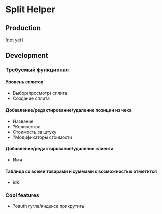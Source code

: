 # Split Helper

## Production

[not yet]

## Development

### Требуемый функционал

#### Уровень сплитов
- Выбор(просмотр) сплита
- Создание сплита

#### Добавление/редактирование/удаление позиции из чека
- Название
- ?Количество
- Стоимость за штуку
- ?Модификаторы стоимости

#### Добавление/редактирование/удаление клиента
- Имя

#### Таблица со всеми товарами и суммами с возможностью отметится
- idk

### Cool features
- ?oauth гугла/яндекса прикрутить